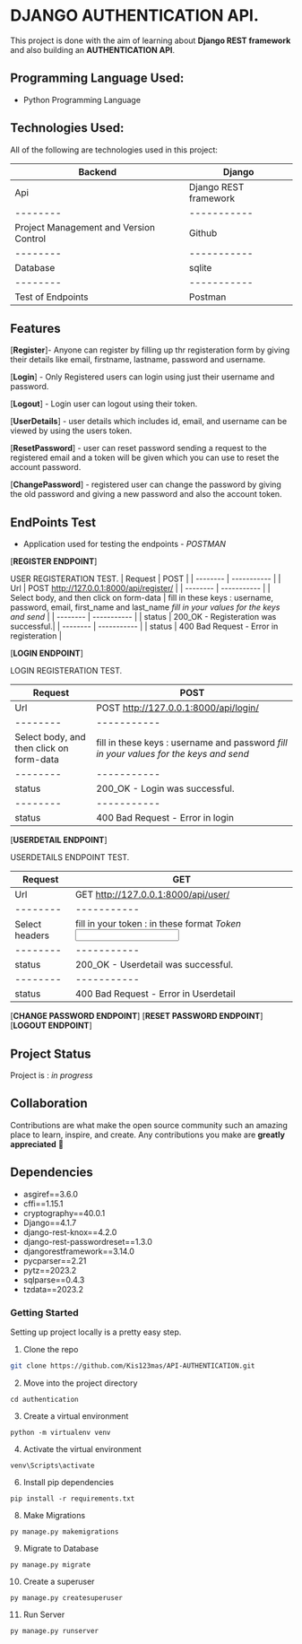 # DJANGO AUTHENTICATION API.
This project is done with the aim of learning about **Django REST framework** and also building an **AUTHENTICATION API**.

## Programming Language Used:
* Python Programming Language

## Technologies Used:
All of the following are technologies used in this project:

| Backend | Django |
| -------- | ----------- |
| Api | Django REST framework |
| -------- | ----------- |
| Project Management and Version Control | Github |
| -------- | ----------- |
| Database | sqlite |
| -------- | ----------- |
| Test of Endpoints | Postman |

## Features
[__Register__]- Anyone can register by filling up thr registeration form by giving their details like email, firstname, lastname, password and username.

[__Login__] - Only Registered users can login using just their username and password.

[__Logout__] - Login user can logout using their token.

[__UserDetails__] - user details which includes id, email, and username can be viewed by using the users token.

[__ResetPassword__] - user can reset password sending a request to the registered email and a token will be given which you can use to reset the account password.

[__ChangePassword__] - registered user can change the password by giving the old password and giving a new password and also the account token.


## EndPoints Test
* Application used for testing the endpoints - *POSTMAN*

[__REGISTER ENDPOINT__]

USER REGISTERATION TEST. 
| Request | POST |
| -------- | ----------- |
| Url | POST  http://127.0.0.1:8000/api/register/ |
| -------- | ----------- |
| Select body, and then click on form-data | fill in these keys  : username, password, email, first_name and last_name *fill in your values for the keys and send* |
| -------- | ----------- |
| status | 200_OK - Registeration was successful.|
| -------- | ----------- |
| status | 400 Bad Request - Error in registeration |



[__LOGIN ENDPOINT__]

LOGIN REGISTERATION TEST.

| Request | POST |
| -------- | ----------- |
| Url | POST  http://127.0.0.1:8000/api/login/ |
| -------- | ----------- |
| Select body, and then click on form-data | fill in these keys  : username and password *fill in your values for the keys and send* |
| -------- | ----------- |
| status | 200_OK - Login was successful.|
| -------- | ----------- |
| status | 400 Bad Request - Error in login |


[__USERDETAIL ENDPOINT__]

USERDETAILS ENDPOINT TEST.

| Request | GET |
| -------- | ----------- |
| Url | GET  http://127.0.0.1:8000/api/user/ |
| -------- | ----------- |
| Select headers | fill in your token  : in these format *Token <input token here>* |
| -------- | ----------- |
| status | 200_OK - Userdetail was successful.|
| -------- | ----------- |
| status | 400 Bad Request - Error in Userdetail |


[__CHANGE PASSWORD ENDPOINT__]
[__RESET PASSWORD ENDPOINT__] 
[__LOGOUT ENDPOINT__]

## Project Status
Project is : *in progress*

## Collaboration 
Contributions are what make the open source community such an amazing place to learn, inspire, and create. Any contributions you make are **greatly appreciated** 🤝

## Dependencies
* asgiref==3.6.0
* cffi==1.15.1
* cryptography==40.0.1
* Django==4.1.7
* django-rest-knox==4.2.0
* django-rest-passwordreset==1.3.0
* djangorestframework==3.14.0     
* pycparser==2.21
* pytz==2023.2
* sqlparse==0.4.3
* tzdata==2023.2
### Getting Started
Setting up project locally is a pretty easy step.

1. Clone the repo
  ```sh
  git clone https://github.com/Kis123mas/API-AUTHENTICATION.git
  ```
2. Move into the project directory
  ```
  cd authentication
  ```
3. Create a virtual environment
  ```
  python -m virtualenv venv 
  ```
4. Activate the virtual environment
  ```
  venv\Scripts\activate
  ```
6. Install pip dependencies
  ```
  pip install -r requirements.txt
  ```
8. Make Migrations
  ```
  py manage.py makemigrations
  ```
9. Migrate to Database
  ```
  py manage.py migrate
  ```
10. Create a superuser
   ```
   py manage.py createsuperuser
   ```
11. Run Server
   ```
   py manage.py runserver
   ```

<br/>

